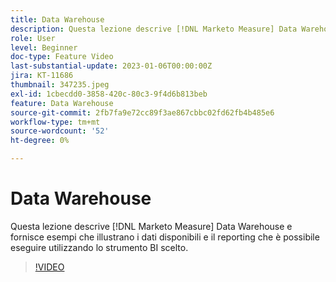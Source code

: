 ```yaml
---
title: Data Warehouse
description: Questa lezione descrive [!DNL Marketo Measure] Data Warehouse e fornisce esempi che illustrano i dati disponibili e il reporting che è possibile eseguire utilizzando lo strumento BI scelto.
role: User
level: Beginner
doc-type: Feature Video
last-substantial-update: 2023-01-06T00:00:00Z
jira: KT-11686
thumbnail: 347235.jpeg
exl-id: 1cbecdd0-3858-420c-80c3-9f4d6b813beb
feature: Data Warehouse
source-git-commit: 2fb7fa9e72cc89f3ae867cbbc02fd62fb4b485e6
workflow-type: tm+mt
source-wordcount: '52'
ht-degree: 0%

---
```


# Data Warehouse

Questa lezione descrive [!DNL Marketo Measure] Data Warehouse e fornisce esempi che illustrano i dati disponibili e il reporting che è possibile eseguire utilizzando lo strumento BI scelto.

>[!VIDEO](https://video.tv.adobe.com/v/347235/?quality=12&learn=on)

